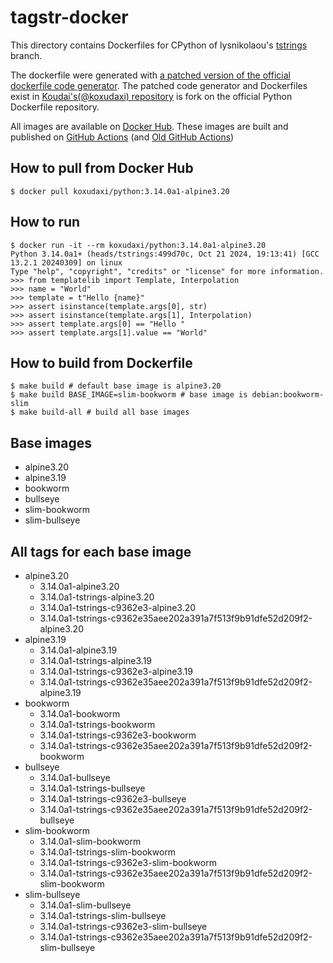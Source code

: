 # tagstr-docker

This directory contains Dockerfiles for CPython of lysnikolaou's [tstrings](https://github.com/lysnikolaou/cpython/tree/tstrings) branch.

The dockerfile were generated with [a patched version of the official dockerfile code generator](https://github.com/koxudaxi/docker-python/blob/support_tag_strings_rebased/apply-templates.sh).
The patched code generator and Dockerfiles exist in [Koudai's(@koxudaxi) repository](https://github.com/koxudaxi/docker-python/tree/support_tag_strings_rebased) is fork on the official Python Dockerfile repository.

All images are available on [Docker Hub](https://hub.docker.com/r/koxudaxi/python).
These images are built and published on [GitHub Actions](https://github.com/pauleveritt/tagstr-site/actions) (and [Old GitHub Actions](https://github.com/koxudaxi/tagstr-docker/actions))

## How to pull from Docker Hub
```shell
$ docker pull koxudaxi/python:3.14.0a1-alpine3.20
```

## How to run
```shell
$ docker run -it --rm koxudaxi/python:3.14.0a1-alpine3.20
Python 3.14.0a1+ (heads/tstrings:499d70c, Oct 21 2024, 19:13:41) [GCC 13.2.1 20240309] on linux
Type "help", "copyright", "credits" or "license" for more information.
>>> from templatelib import Template, Interpolation
>>> name = "World"
>>> template = t"Hello {name}"
>>> assert isinstance(template.args[0], str)
>>> assert isinstance(template.args[1], Interpolation)
>>> assert template.args[0] == "Hello "
>>> assert template.args[1].value == "World"
```

## How to build from Dockerfile
```shell
$ make build # default base image is alpine3.20
$ make build BASE_IMAGE=slim-bookworm # base image is debian:bookworm-slim
$ make build-all # build all base images
```

## Base images
- alpine3.20
- alpine3.19
- bookworm
- bullseye
- slim-bookworm
- slim-bullseye
## All tags for each base image
- alpine3.20
  - 3.14.0a1-alpine3.20
  - 3.14.0a1-tstrings-alpine3.20
  - 3.14.0a1-tstrings-c9362e3-alpine3.20
  - 3.14.0a1-tstrings-c9362e35aee202a391a7f513f9b91dfe52d209f2-alpine3.20
- alpine3.19
  - 3.14.0a1-alpine3.19
  - 3.14.0a1-tstrings-alpine3.19
  - 3.14.0a1-tstrings-c9362e3-alpine3.19
  - 3.14.0a1-tstrings-c9362e35aee202a391a7f513f9b91dfe52d209f2-alpine3.19
- bookworm 
  - 3.14.0a1-bookworm
  - 3.14.0a1-tstrings-bookworm
  - 3.14.0a1-tstrings-c9362e3-bookworm
  - 3.14.0a1-tstrings-c9362e35aee202a391a7f513f9b91dfe52d209f2-bookworm
- bullseye
  - 3.14.0a1-bullseye
  - 3.14.0a1-tstrings-bullseye
  - 3.14.0a1-tstrings-c9362e3-bullseye
  - 3.14.0a1-tstrings-c9362e35aee202a391a7f513f9b91dfe52d209f2-bullseye
- slim-bookworm
  - 3.14.0a1-slim-bookworm
  - 3.14.0a1-tstrings-slim-bookworm
  - 3.14.0a1-tstrings-c9362e3-slim-bookworm
  - 3.14.0a1-tstrings-c9362e35aee202a391a7f513f9b91dfe52d209f2-slim-bookworm
- slim-bullseye
  - 3.14.0a1-slim-bullseye
  - 3.14.0a1-tstrings-slim-bullseye
  - 3.14.0a1-tstrings-c9362e3-slim-bullseye
  - 3.14.0a1-tstrings-c9362e35aee202a391a7f513f9b91dfe52d209f2-slim-bullseye
